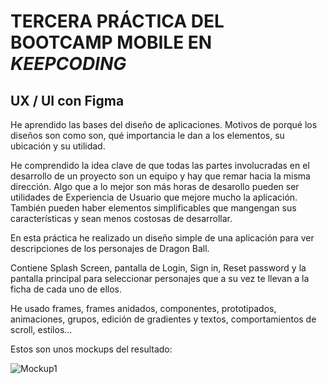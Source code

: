 # TERCERA PRÁCTICA DEL BOOTCAMP MOBILE EN *KEEPCODING*

## UX / UI con Figma

He aprendido las bases del diseño de aplicaciones. Motivos de porqué los diseños son como son, qué importancia le dan a los elementos, su ubicación y su utilidad.

He comprendido la idea clave de que todas las partes involucradas en el desarrollo de un proyecto son un equipo y hay que remar hacia la misma dirección.
Algo que a lo mejor son más horas de desarollo pueden ser utilidades de Experiencia de Usuario que mejore mucho la aplicación.
También pueden haber elementos simplificables que mangengan sus características y sean menos costosas de desarrollar.

En esta práctica he realizado un diseño simple de una aplicación para ver descripciones de los personajes de Dragon Ball.

Contiene Splash Screen, pantalla de Login, Sign in, Reset password y la pantalla principal para seleccionar personajes que a su vez te llevan a la ficha de cada uno de ellos.

He usado frames, frames anidados, componentes, prototipados, animaciones, grupos, edición de gradientes y textos, comportamientos de scroll, estilos...

Estos son unos mockups del resultado:

![Mockup1]([https://github.com/Marcnava/Practica-Git-y-GitHub/blob/main/Captura%20de%20pantalla%202023-07-03%20a%20las%200.49.21.png?raw=true])
